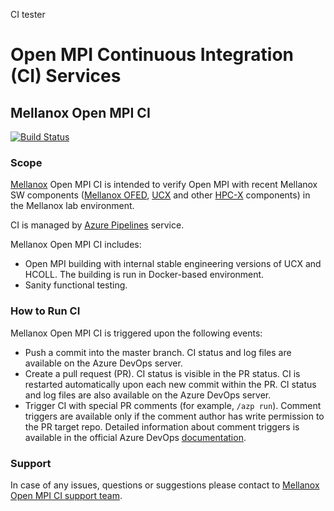 CI tester

# Open MPI Continuous Integration (CI) Services
## Mellanox Open MPI CI
[![Build Status](https://dev.azure.com/mlnx-swx/mellanox-ompi/_apis/build/status/Mellanox%20CI?branchName=master)](https://dev.azure.com/mlnx-swx/mellanox-ompi/_build/latest?definitionId=9&branchName=master)
### Scope
[Mellanox](https://www.mellanox.com/) Open MPI CI is intended to verify Open MPI with recent Mellanox SW components ([Mellanox OFED](https://www.mellanox.com/page/products_dyn?product_family=26), [UCX](https://www.mellanox.com/page/products_dyn?product_family=281&mtag=ucx) and other [HPC-X](https://www.mellanox.com/page/products_dyn?product_family=189&mtag=hpc-x) components) in the Mellanox lab environment.

CI is managed by [Azure Pipelines](https://docs.microsoft.com/en-us/azure/devops/pipelines/?view=azure-devops) service.

Mellanox Open MPI CI includes:
* Open MPI building with internal stable engineering versions of UCX and HCOLL. The building is run in Docker-based environment.
* Sanity functional testing.
### How to Run CI
Mellanox Open MPI CI is triggered upon the following events:
* Push a commit into the master branch. CI status and log files are available on the Azure DevOps server.
* Create a pull request (PR). CI status is visible in the PR status. CI is restarted automatically upon each new commit within the PR. CI status and log files are also available on the Azure DevOps server.
* Trigger CI with special PR comments (for example, `/azp run`). Comment triggers are available only if the comment author has write permission to the PR target repo. Detailed information about comment triggers is available in the official Azure DevOps [documentation](https://docs.microsoft.com/en-us/azure/devops/pipelines/repos/github?view=azure-devops&tabs=yaml#comment-triggers).
### Support
In case of any issues, questions or suggestions please contact to [Mellanox Open MPI CI support team](mailto:swx-azure-svc@mellanox.com).
